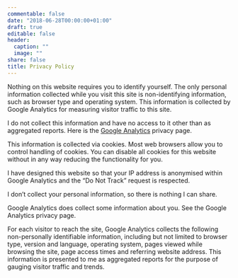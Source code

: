 ```yaml
---
commentable: false
date: "2018-06-28T00:00:00+01:00"
draft: true
editable: false
header:
  caption: ""
  image: ""
share: false
title: Privacy Policy
---
```




Nothing on this website requires you to identify yourself. The only personal information collected while you visit this site is non-identifying information, such as browser type and operating system. This information is collected by Google Analytics for measuring visitor traffic to this site.

I do not collect this information and have no access to it other than as aggregated reports. Here is the [Google Analytics](https://support.google.com/analytics/answer/6004245) privacy page.

This information is collected via cookies. Most web browsers allow you to control handling of cookies. You can disable all cookies for this website without in any way reducing the functionality for you.

I have designed this website so that your IP address is anonymised within Google Analytics and the “Do Not Track” request is respected.

I don’t collect your personal information, so there is nothing I can share.

Google Analytics does collect some information about you. See the Google Analytics privacy page.

For each visitor to reach the site, Google Analytics collects the following non-personally identifiable information, including but not limited to browser type, version and language, operating system, pages viewed while browsing the site, page access times and referring website address. This information is presented to me as aggregated reports for the purpose of gauging visitor traffic and trends.

